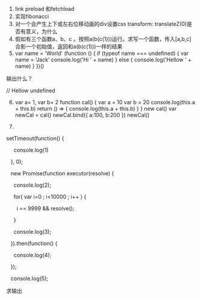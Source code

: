 1. link preload 和fetchload
2. 实现fibonacci
3. 对一个会产生上下或左右位移动画的div设置css transform: translateZ(0)是否有意义，为什么
4. 假如有三个函数a、b、c 。按照a(b(c(1)))运行。求写一个函数，传入[a,b,c]合影一个初始值，返回和a(b(c(1)))一样的结果
5. var name = 'World'
(function () {
  if (typeof name === undefined) {
    var name = 'Jack'
    console.log('Hi ' + name)
  } else {
    console.log('Hellow ' + name)
  }
})()

输出什么？

// Hellow undefined

6. var a= 1, var b= 2
function cal() {
  var a = 10
  var b = 20
  console.log(this.a + this.b)
  return () => {
    console.log(this.a + this.b)
  }
}
new cal()
var newCal = cal()
newCal.bind({
  a:100,
  b:200
})
newCal()


7. 
  setTimeout(function() {

     console.log(1)

   }, 0);

   new Promise(function executor(resolve) {

     console.log(2);

     for( var i=0 ; i<10000 ; i++ ) {

       i == 9999 && resolve();

     }

     console.log(3);

   }).then(function() {

     console.log(4);

   });

   console.log(5);

求输出